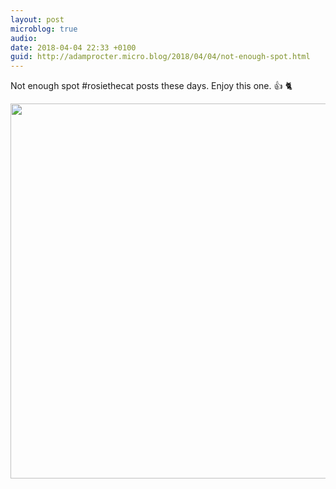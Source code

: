 ```yaml
---
layout: post
microblog: true
audio: 
date: 2018-04-04 22:33 +0100
guid: http://adamprocter.micro.blog/2018/04/04/not-enough-spot.html
---
```

Not enough spot #rosiethecat posts these days. Enjoy this one. 👍 🐈

<img src="http://discursive.adamprocter.co.uk/uploads/2018/1e484c686f.jpg" width="600" height="600" />

